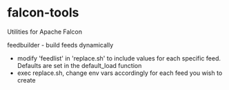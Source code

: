 falcon-tools
============
Utilities for Apache Falcon

feedbuilder - build feeds dynamically
- modify 'feedlist' in 'replace.sh' to include values for each specific feed. Defaults are set in the default_load function
- exec replace.sh, change env vars accordingly for each feed you wish to create
